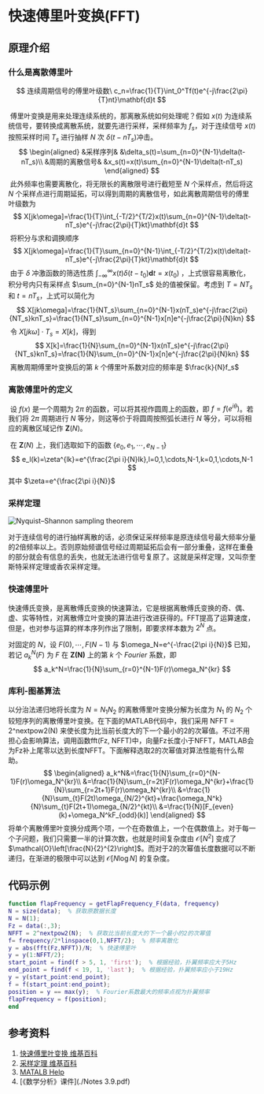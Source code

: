 # 快速傅里叶变换(FFT)

## 原理介绍

### 什么是离散傅里叶

$$
连续周期信号的傅里叶级数\ c_n=\frac{1}{T}\int_0^Tf(t)e^{-j\frac{2\pi}{T}nt}\mathbf{d}t
$$

​		傅里叶变换是用来处理连续系统的，那离散系统如何处理呢？假如 $x(t)$ 为连续系统信号，要转换成离散系统，就要先进行采样，采样频率为 $f_s$，对于连续信号 $x(t)$ 按照采样时间 $T_s$ 进行抽样 $N$ 次 $\delta(t-nT_s)$冲击。
$$
\begin{aligned}
	&采样序列& &\delta_s(t)=\sum_{n=0}^{N-1}\delta(t-nT_s)\\
	&周期的离散信号& &x_s(t)=x(t)\sum_{n=0}^{N-1}\delta(t-nT_s)
\end{aligned}
$$
​		此外频率也需要离散化，将无限长的离散限号进行截短至 $N$ 个采样点，然后将这 $N$ 个采样点进行周期延拓，可以得到周期的离散信号，如此离散周期信号的傅里叶级数为
$$
X[jk\omega]=\frac{1}{T}\int_{-T/2}^{T/2}x(t)\sum_{n=0}^{N-1}\delta(t-nT_s)e^{-j\frac{2\pi}{T}kt}\mathbf{d}t
$$
​		将积分与求和调换顺序
$$
X[jk\omega]=\frac{1}{T}\sum_{n=0}^{N-1}\int_{-T/2}^{T/2}x(t)\delta(t-nT_s)e^{-j\frac{2\pi}{T}kt}\mathbf{d}t
$$
​		由于 $\delta$ 冲激函数的筛选性质 $\int_{-\infty}^{\infty}x(t)\delta(t-t_0)\mathbf{d}t=x(t_0)$ ，上式很容易离散化，积分号内只有采样点 $\sum_{n=0}^{N-1}nT_s$ 处的值被保留。考虑到 $T=NT_s$ 和 $t=nT_s$，上式可以简化为
$$
X[jk\omega]=\frac{1}{NT_s}\sum_{n=0}^{N-1}x(nT_s)e^{-j\frac{2\pi}{NT_s}knT_s}=\frac{1}{NT_s}\sum_{n=0}^{N-1}x[n]e^{-j\frac{2\pi}{N}kn}
$$
​		令 $X[jk\omega]\cdot T_s=X[k]$，得到
$$
X[k]=\frac{1}{N}\sum_{n=0}^{N-1}x(nT_s)e^{-j\frac{2\pi}{NT_s}knT_s}=\frac{1}{N}\sum_{n=0}^{N-1}x[n]e^{-j\frac{2\pi}{N}kn}
$$
​		离散周期傅里叶变换后的第 $k$ 个傅里叶系数对应的频率是 $\frac{k}{N}f_s$

### 离散傅里叶的定义

​		设 $f(x)$ 是一个周期为 $2\pi$ 的函数，可以将其视作圆周上的函数，即 $f=f(e^{i\theta})$。若我们将 $2\pi$ 周期进行 $N$ 等分，则这等价于将圆周按照弧长进行 $N$ 等分，可以将相应的离散区域记作 $\mathbf{Z}(N)$。

​		在 $\mathbf{Z}(N)$ 上，我们选取如下的函数 $\{e_0,e_1,\cdots,e_{N-1}\}$
$$
e_l(k)=\zeta^{lk}=e^{\frac{2\pi i}{N}lk},l=0,1,\cdots,N-1,k=0,1,\cdots,N-1
$$
其中 $\zeta=e^{\frac{2\pi i}{N}}$



### 采样定理

![Nyquist–Shannon sampling theorem](https://i.loli.net/2021/09/08/93lso4UhrjzYFGq.jpg)

对于连续信号的进行抽样离散的话，必须保证采样频率是原连续信号最大频率分量的2倍频率以上。否则原始频谱信号经过周期延拓后会有一部分重叠，这样在重叠的部分就会有信息的丢失，也就无法进行信号复原了。这就是采样定理，又叫奈奎斯特采样定理或香农采样定理。

### 快速傅里叶

快速傅氏变换，是离散傅氏变换的快速算法，它是根据离散傅氏变换的奇、偶、虚、实等特性，对离散傅立叶变换的算法进行改进获得的。FFT提高了运算速度，但是，也对参与运算的样本序列作出了限制，即要求样本数为 $2^N$ 点。

对固定的 $N$，设 $F(0),\cdots,F(N-1)$ 与 $\omega_N=e^{-\frac{2\pi i}{N}}$ 已知，若记 $a_k^N(F)$ 为 $F$ 在 $\mathbf{Z(N)}$ 上的第 $k$ 个 $Fourier$ 系数，即
$$
a_k^N=\frac{1}{N}\sum_{r=0}^{N-1}F(r)\omega_N^{kr}
$$

### 库利-图基算法

以分治法递归地将长度为 $N=N_1N_2$ 的离散傅里叶变换分解为长度为 $N_1$ 的 $N_2$ 个较短序列的离散傅里叶变换。在下面的MATLAB代码中，我们采用 NFFT = 2^nextpow2(N) 来使长度为比当前长度大的下一个最小的2的次幂值。不过不用担心会影响算法，调用函数fft(Fz, NFFT)中，向量Fz长度小于NFFT，MATLAB会为Fz补上尾零以达到长度NFFT。下面解释选取2的次幂值对算法性能有什么帮助。
$$
\begin{aligned}
	a_k^N&=\frac{1}{N}\sum_{r=0}^{N-1}F(r)\omega_N^{kr}\\
	&=\frac{1}{N}\sum_{r=2t}F(r)\omega_N^{kr}+\frac{1}{N}\sum_{r=2t+1}F(r)\omega_N^{kr}\\
	&=\frac{1}{N}\sum_{t}F(2t)\omega_{N/2}^{kt}+\frac{\omega_N^k}{N}\sum_{t}F(2t+1)\omega_{N/2}^{kt}\\
	&=\frac{1}{N}[F_{even}(k)+\omega_N^kF_{odd}(k)]
\end{aligned}
$$
将单个离散傅里叶变换分成两个项，一个在奇数值上，一个在偶数值上。对于每一个子问题，我们只需要一半的计算次数，也就是时间复杂度由 $\mathcal{O}\left[N^{2}\right]$ 变成了 $\mathcal{O}\left[\frac{N}{2}^{2}\right]$。而对于2的次幂值长度数据可以不断递归，在渐进的极限中可以达到 $\mathcal{O}\left[N\log N\right]$ 的复杂度。

## 代码示例

```matlab
function flapFrequency = getFlapFrequency_F(data, frequency)
N = size(data);  % 获取原数据长度
N = N(1);
Fz = data(:,3);
NFFT = 2^nextpow2(N);  % 获取比当前长度大的下一个最小的2的次幂值
f= frequency/2*linspace(0,1,NFFT/2);  % 频率离散化
y = abs(fft(Fz,NFFT))/N;  % 快速傅里叶
y = y(1:NFFT/2);
start_point = find(f > 5, 1, 'first');  % 根据经验，扑翼频率应大于5Hz
end_point = find(f < 19, 1, 'last');  % 根据经验，扑翼频率应小于19Hz
y = y(start_point:end_point);
f = f(start_point:end_point);
position = y == max(y);  % Fourier系数最大的频率点视为扑翼频率
flapFrequency = f(position);
end
```



## 参考资料

1. [快速傅里叶变换 维基百科](https://zh.wikipedia.org/wiki/%E5%BF%AB%E9%80%9F%E5%82%85%E9%87%8C%E5%8F%B6%E5%8F%98%E6%8D%A2)
2. [采样定理 维基百科](https://zh.wikipedia.org/wiki/%E9%87%87%E6%A0%B7%E5%AE%9A%E7%90%86)
3. [MATALB Help](https://ww2.mathworks.cn/help/matlab/ref/fft.html?searchHighlight=fft&s_tid=srchtitle)
4. [《数学分析》课件](./Notes 3.9.pdf)